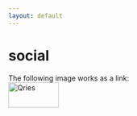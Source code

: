 ```yaml
---
layout: default
---
```


# social

<!DOCTYPE html>
<html>
   <head>
      <title>Social</title>
   </head>
   <body>
      The following image works as a link:<br>
      <a href="https://steamcommunity.com/id/18345212451234512345">
         <img alt="Qries" src="https://images.idgesg.net/images/article/2018/06/steam_logo2-100691182-orig-100761992-large.jpg"
         width=100" height="50">
      </a>
   </body>
</html>
